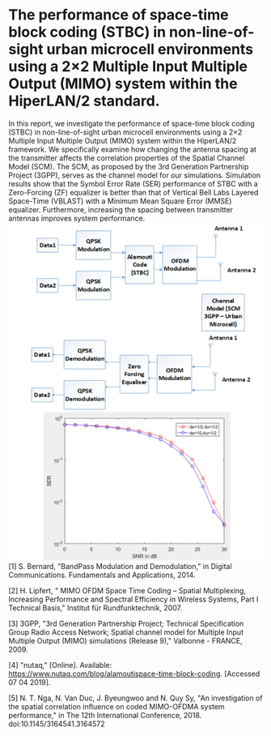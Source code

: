 # The performance of space-time block coding (STBC) in non-line-of-sight urban microcell environments using a 2×2 Multiple Input Multiple Output (MIMO) system within the HiperLAN/2 standard. 
In this report, we investigate the performance of space-time block coding (STBC) in non-line-of-sight urban microcell environments using a 2×2 Multiple Input Multiple Output (MIMO) system within the HiperLAN/2 framework. We specifically examine how changing the antenna spacing at the transmitter affects the correlation properties of the Spatial Channel Model (SCM). The SCM, as proposed by the 3rd Generation Partnership Project (3GPP), serves as the channel model for our simulations. Simulation results show that the Symbol Error Rate (SER) performance of STBC with a Zero-Forcing (ZF) equalizer is better than that of Vertical Bell Labs Layered Space-Time (VBLAST) with a Minimum Mean Square Error (MMSE) equalizer. Furthermore, increasing the spacing between transmitter antennas improves system performance.
![Simulation System](wireless_simulation_system.png)
![SER vs. SNR](SNR.png)
[1] S. Bernard, "BandPass Modulation and Demodulation," in Digital Communications. Fundamentals and Applications, 2014.

[2] H. Lipfert, " MIMO OFDM Space Time Coding – Spatial Multiplexing, Increasing Performance and Spectral Efficiency in Wireless Systems, Part I Technical Basis," Institut für Rundfunktechnik, 2007.

[3] 3GPP, "3rd Generation Partnership Project; Technical Specification Group Radio Access Network; Spatial channel model for Multiple Input Multiple Output (MIMO) simulations (Release 9)," Valbonne - FRANCE, 2009.

[4] "nutaq," [Online]. Available: https://www.nutaq.com/blog/alamoutispace-time-block-coding. [Accessed 07 04 2019].

[5] N. T. Nga, N. Van Duc, J. Byeungwoo and N. Quy Sy, "An investigation of the spatial correlation influence on coded MIMO-OFDMA system performance," in The 12th International Conference, 2018.
doi:10.1145/3164541.3164572
